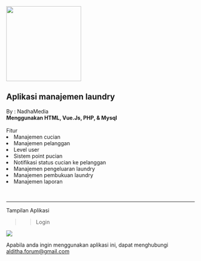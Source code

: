<img src='https://github.com/haxorsprogramming/Nadha-Laundry/blob/master/ladun/login/images/nadha_laundry.jpg?raw=true' width='200px'>

<h2>Aplikasi manajemen laundry</h2>
By : NadhaMedia
<br/>
<b>Menggunakan HTML, Vue.Js, PHP, & Mysql</b>
<br/><br/>
Fitur
<li> Manajemen cucian</li>
<li> Manajemen pelanggan</li>
<li> Level user</li>
<li> Sistem point pucian</li>
<li> Notifikasi status cucian ke pelanggan</li>
<li> Manajemen pengeluaran laundry</li>
<li> Manajemen pembukuan laundry</li>
<li> Manajemen laporan</li>

<br/><hr/>
Tampilan Aplikasi
>> Login 
<img src='https://github.com/haxorsprogramming/Nadha-Laundry/blob/master/ladun/screenshoot/login.png?raw=true'>

Apabila anda ingin menggunakan aplikasi ini, dapat menghubungi alditha.forum@gmail.com

